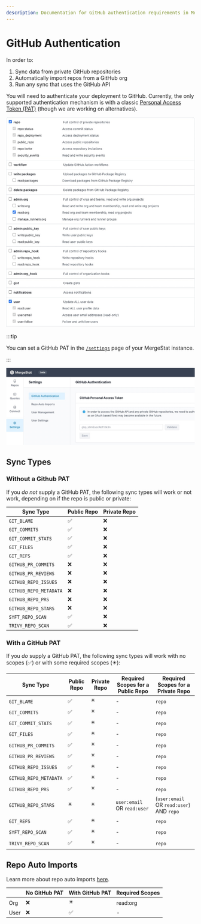 ```yaml
---
description: Documentation for GitHub authentication requirements in MergeStat.
---
```

# GitHub Authentication

In order to:

1. Sync data from private GitHub repositories
2. Automatically import repos from a GitHub org
3. Run any sync that uses the GitHub API

You will need to authenticate your deployment to GitHub.
Currently, the only supported authentication mechanism is with a classic [Personal Access Token (PAT)](https://docs.github.com/en/authentication/keeping-your-account-and-data-secure/creating-a-personal-access-token) (though we are working on alternatives).

![Set a GitHub PAT in GitHub](github-pat-scopes.jpg)

:::tip

You can set a GitHub PAT in the [`/settings`](http://localhost:3300/settings) page of your MergeStat instance.

:::

![Set a GitHub PAT in the management UI (screenshot)](setting-github-pat.jpg)

## Sync Types

### Without a Github PAT

If you *do not* supply a GitHub PAT, the following sync types will work or not work, depending on if the repo is public or private:

|Sync Type           |Public Repo|Private Repo|
|--------------------|-----------|------------|
|`GIT_BLAME`           |✅          |❌           |
|`GIT_COMMITS`         |✅          |❌           |
|`GIT_COMMIT_STATS`    |✅          |❌           |
|`GIT_FILES`           |✅          |❌           |
|`GIT_REFS`            |✅          |❌           |
|`GITHUB_PR_COMMITS`   |❌          |❌           |
|`GITHUB_PR_REVIEWS`   |❌          |❌           |
|`GITHUB_REPO_ISSUES`  |❌          |❌           |
|`GITHUB_REPO_METADATA`|❌          |❌           |
|`GITHUB_REPO_PRS`     |❌          |❌           |
|`GITHUB_REPO_STARS`   |❌          |❌           |
|`SYFT_REPO_SCAN`      |✅          |❌           |
|`TRIVY_REPO_SCAN`     |✅          |❌           |

### With a GitHub PAT

If you *do* supply a GitHub PAT, the following sync types will work with no scopes (✅) or with some required scopes (✴️):

|Sync Type           |Public Repo|Private Repo|Required Scopes for a Public Repo |Required Scopes for a Private Repo |
|--------------------|-----------|------------|-----------------------|----------------------------------|
|`GIT_BLAME`           |✅          |✴️          |-                      |`repo`                              |
|`GIT_COMMITS`         |✅          |✴️          |-                      |`repo`                              |
|`GIT_COMMIT_STATS`    |✅          |✴️          |-                      |`repo`                              |
|`GIT_FILES`           |✅          |✴️          |-                      |`repo`                              |
|`GITHUB_PR_COMMITS`   |✅          |✴️          |-                      |`repo`                              |
|`GITHUB_PR_REVIEWS`   |✅          |✴️          |-                      |`repo`                              |
|`GITHUB_REPO_ISSUES`  |✅          |✴️          |-                      |`repo`                              |
|`GITHUB_REPO_METADATA`|✅          |✴️          |-                      |`repo`                              |
|`GITHUB_REPO_PRS`     |✅          |✴️          |-                      |`repo`                              |
|`GITHUB_REPO_STARS`   |✴️         |✴️          |`user:email` OR `read:user`|(`user:email` OR `read:user`) AND `repo`|
|`GIT_REFS`            |✅          |✴️          |-                      |`repo`                              |
|`SYFT_REPO_SCAN`      |✅          |✴️          |-                      |`repo`                              |
|`TRIVY_REPO_SCAN`     |✅          |✴️          |-                      |`repo`                              |


## Repo Auto Imports

Learn more about repo auto imports [here](repo-auto-imports).

|                    |No GitHub PAT|With GitHub PAT|Required Scopes        |
|--------------------|-------------|---------------|-----------------------|
|Org                 |❌            |✴️             |read:org               |
|User                |❌            |✅              |-                      |
